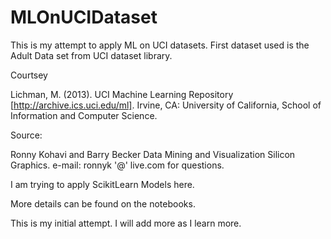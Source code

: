 # MLOnUCIDataset
This is my attempt to apply ML on UCI datasets.
First dataset used is the Adult Data set from UCI dataset library.

Courtsey 

Lichman, M. (2013). UCI Machine Learning Repository [http://archive.ics.uci.edu/ml]. Irvine, CA: University of California, School of Information and Computer Science.

Source:

Ronny Kohavi and Barry Becker Data Mining and Visualization Silicon Graphics. e-mail: ronnyk '@' live.com for questions.


I am trying to apply ScikitLearn Models here.

More details can be found on the notebooks. 

This is my initial attempt. I will add more as I learn more.

